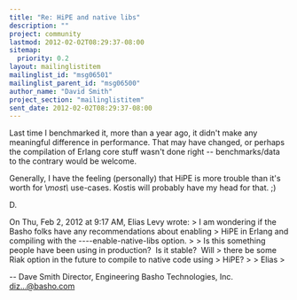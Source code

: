```yaml
---
title: "Re: HiPE and native libs"
description: ""
project: community
lastmod: 2012-02-02T08:29:37-08:00
sitemap:
  priority: 0.2
layout: mailinglistitem
mailinglist_id: "msg06501"
mailinglist_parent_id: "msg06500"
author_name: "David Smith"
project_section: "mailinglistitem"
sent_date: 2012-02-02T08:29:37-08:00
---
```



Last time I benchmarked it, more than a year ago, it didn't make any
meaningful difference in performance. That may have changed, or
perhaps the compilation of Erlang core stuff wasn't done right --
benchmarks/data to the contrary would be welcome.

Generally, I have the feeling (personally) that HiPE is more trouble
than it's worth for \\_most\\_ use-cases. Kostis will probably have my
head for that. ;)

D.

On Thu, Feb 2, 2012 at 9:17 AM, Elias Levy  wrote:
&gt; I am wondering if the Basho folks have any recommendations about enabling
&gt; HiPE in Erlang and compiling with the ----enable-native-libs option.
&gt;
&gt; Is this something people have been using in production?  Is it stable?  Will
&gt; there be some Riak option in the future to compile to native code using
&gt; HiPE?
&gt;
&gt; Elias
&gt;


-- 
Dave Smith
Director, Engineering
Basho Technologies, Inc.
diz...@basho.com

